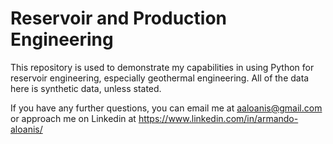 # Reservoir and Production Engineering

This repository is used to demonstrate my capabilities in using Python for reservoir engineering, especially geothermal engineering. 
All of the data here is synthetic data, unless stated.

If you have any further questions, you can email me at aaloanis@gmail.com
or approach me on Linkedin at https://www.linkedin.com/in/armando-aloanis/
